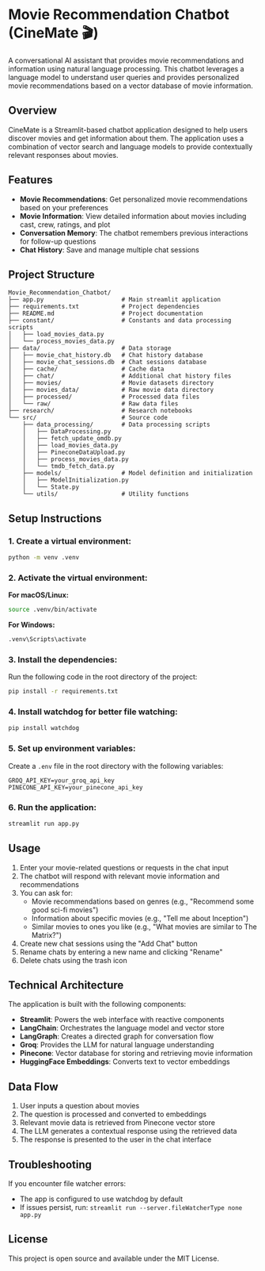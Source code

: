 # Movie Recommendation Chatbot (CineMate 🎬)

A conversational AI assistant that provides movie recommendations and information using natural language processing. This chatbot leverages a language model to understand user queries and provides personalized movie recommendations based on a vector database of movie information.

## Overview

CineMate is a Streamlit-based chatbot application designed to help users discover movies and get information about them. The application uses a combination of vector search and language models to provide contextually relevant responses about movies.

## Features

- **Movie Recommendations**: Get personalized movie recommendations based on your preferences
- **Movie Information**: View detailed information about movies including cast, crew, ratings, and plot
- **Conversation Memory**: The chatbot remembers previous interactions for follow-up questions
- **Chat History**: Save and manage multiple chat sessions

## Project Structure

```
Movie_Recommendation_Chatbot/
├── app.py                      # Main streamlit application
├── requirements.txt            # Project dependencies
├── README.md                   # Project documentation
├── constant/                   # Constants and data processing scripts
│   ├── load_movies_data.py
│   └── process_movies_data.py
├── data/                       # Data storage
│   ├── movie_chat_history.db   # Chat history database
│   ├── movie_chat_sessions.db  # Chat sessions database
│   ├── cache/                  # Cache data
│   ├── chat/                   # Additional chat history files
│   ├── movies/                 # Movie datasets directory
│   ├── movies_data/            # Raw movie data directory
│   ├── processed/              # Processed data files
│   └── raw/                    # Raw data files
├── research/                   # Research notebooks
└── src/                        # Source code
    ├── data_processing/        # Data processing scripts
    │   ├── DataProcessing.py
    │   ├── fetch_update_omdb.py
    │   ├── load_movies_data.py
    │   ├── PineconeDataUpload.py
    │   ├── process_movies_data.py
    │   └── tmdb_fetch_data.py
    ├── models/                 # Model definition and initialization
    │   ├── ModelInitialization.py
    │   └── State.py
    └── utils/                  # Utility functions
```

## Setup Instructions

### 1. Create a virtual environment:
```bash
python -m venv .venv
```

### 2. Activate the virtual environment:

**For macOS/Linux:**
```bash
source .venv/bin/activate
```

**For Windows:**
```bash
.venv\Scripts\activate
```

### 3. Install the dependencies:
Run the following code in the root directory of the project:
```bash
pip install -r requirements.txt
```

### 4. Install watchdog for better file watching:
```bash
pip install watchdog
```

### 5. Set up environment variables:
Create a `.env` file in the root directory with the following variables:
```
GROQ_API_KEY=your_groq_api_key
PINECONE_API_KEY=your_pinecone_api_key
```

### 6. Run the application:
```bash
streamlit run app.py
```

## Usage

1. Enter your movie-related questions or requests in the chat input
2. The chatbot will respond with relevant movie information and recommendations
3. You can ask for:
   - Movie recommendations based on genres (e.g., "Recommend some good sci-fi movies")
   - Information about specific movies (e.g., "Tell me about Inception")
   - Similar movies to ones you like (e.g., "What movies are similar to The Matrix?")
4. Create new chat sessions using the "Add Chat" button
5. Rename chats by entering a new name and clicking "Rename"
6. Delete chats using the trash icon

## Technical Architecture

The application is built with the following components:

- **Streamlit**: Powers the web interface with reactive components
- **LangChain**: Orchestrates the language model and vector store
- **LangGraph**: Creates a directed graph for conversation flow
- **Groq**: Provides the LLM for natural language understanding
- **Pinecone**: Vector database for storing and retrieving movie information
- **HuggingFace Embeddings**: Converts text to vector embeddings

## Data Flow

1. User inputs a question about movies
2. The question is processed and converted to embeddings
3. Relevant movie data is retrieved from Pinecone vector store
4. The LLM generates a contextual response using the retrieved data
5. The response is presented to the user in the chat interface

## Troubleshooting

If you encounter file watcher errors:
- The app is configured to use watchdog by default
- If issues persist, run: `streamlit run --server.fileWatcherType none app.py`

## License

This project is open source and available under the MIT License.